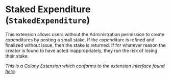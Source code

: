 # Staked Expenditure (`StakedExpenditure`)

This extension allows users without the Administration permission to create
expenditures by posting a small stake. If the expenditure is refined and
finalized without issue, then the stake is returned. If for whatever reason
the creator is found to have acted inappropriately, they run the risk of losing
their stake.

_This is a Colony Extension which conforms to the extension interface found [here](icolonyextension.md)._
